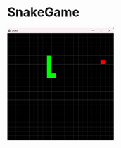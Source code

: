 # SnakeGame
  
  <img src="https://github.com/Authentiq08/SnakeGame/blob/master/assets/capture.png" style="width: 48%; display: inline-block; margin-right: 4%;" />

